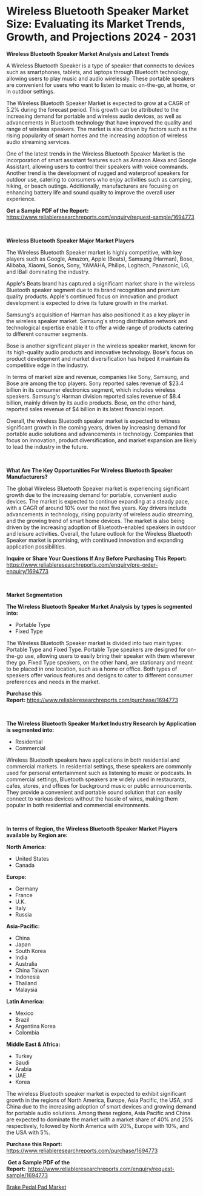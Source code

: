 <p><h1>Wireless Bluetooth Speaker Market Size: Evaluating its Market Trends, Growth, and Projections 2024 - 2031</h1></p><p><strong>Wireless Bluetooth Speaker Market Analysis and Latest Trends</strong></p>
<p><p>A Wireless Bluetooth Speaker is a type of speaker that connects to devices such as smartphones, tablets, and laptops through Bluetooth technology, allowing users to play music and audio wirelessly. These portable speakers are convenient for users who want to listen to music on-the-go, at home, or in outdoor settings.</p><p>The Wireless Bluetooth Speaker Market is expected to grow at a CAGR of 5.2% during the forecast period. This growth can be attributed to the increasing demand for portable and wireless audio devices, as well as advancements in Bluetooth technology that have improved the quality and range of wireless speakers. The market is also driven by factors such as the rising popularity of smart homes and the increasing adoption of wireless audio streaming services.</p><p>One of the latest trends in the Wireless Bluetooth Speaker Market is the incorporation of smart assistant features such as Amazon Alexa and Google Assistant, allowing users to control their speakers with voice commands. Another trend is the development of rugged and waterproof speakers for outdoor use, catering to consumers who enjoy activities such as camping, hiking, or beach outings. Additionally, manufacturers are focusing on enhancing battery life and sound quality to improve the overall user experience.</p></p>
<p><strong>Get a Sample PDF of the Report:&nbsp;</strong> <a href="https://www.reliableresearchreports.com/enquiry/request-sample/1694773">https://www.reliableresearchreports.com/enquiry/request-sample/1694773</a></p>
<p>&nbsp;</p>
<p><strong>Wireless Bluetooth Speaker Major Market Players</strong></p>
<p><p>The Wireless Bluetooth Speaker market is highly competitive, with key players such as Google, Amazon, Apple (Beats), Samsung (Harman), Bose, Alibaba, Xiaomi, Sonos, Sony, YAMAHA, Philips, Logitech, Panasonic, LG, and IBall dominating the industry.</p><p>Apple's Beats brand has captured a significant market share in the wireless Bluetooth speaker segment due to its brand recognition and premium quality products. Apple's continued focus on innovation and product development is expected to drive its future growth in the market.</p><p>Samsung's acquisition of Harman has also positioned it as a key player in the wireless speaker market. Samsung's strong distribution network and technological expertise enable it to offer a wide range of products catering to different consumer segments.</p><p>Bose is another significant player in the wireless speaker market, known for its high-quality audio products and innovative technology. Bose's focus on product development and market diversification has helped it maintain its competitive edge in the industry.</p><p>In terms of market size and revenue, companies like Sony, Samsung, and Bose are among the top players. Sony reported sales revenue of $23.4 billion in its consumer electronics segment, which includes wireless speakers. Samsung's Harman division reported sales revenue of $8.4 billion, mainly driven by its audio products. Bose, on the other hand, reported sales revenue of $4 billion in its latest financial report.</p><p>Overall, the wireless Bluetooth speaker market is expected to witness significant growth in the coming years, driven by increasing demand for portable audio solutions and advancements in technology. Companies that focus on innovation, product diversification, and market expansion are likely to lead the industry in the future.</p></p>
<p>&nbsp;</p>
<p><strong>What Are The Key Opportunities For Wireless Bluetooth Speaker Manufacturers?</strong></p>
<p><p>The global Wireless Bluetooth Speaker market is experiencing significant growth due to the increasing demand for portable, convenient audio devices. The market is expected to continue expanding at a steady pace, with a CAGR of around 10% over the next five years. Key drivers include advancements in technology, rising popularity of wireless audio streaming, and the growing trend of smart home devices. The market is also being driven by the increasing adoption of Bluetooth-enabled speakers in outdoor and leisure activities. Overall, the future outlook for the Wireless Bluetooth Speaker market is promising, with continued innovation and expanding application possibilities.</p></p>
<p><strong>Inquire or Share Your Questions If Any Before Purchasing This Report:</strong> <a href="https://www.reliableresearchreports.com/enquiry/pre-order-enquiry/1694773">https://www.reliableresearchreports.com/enquiry/pre-order-enquiry/1694773</a></p>
<p>&nbsp;</p>
<p><strong>Market Segmentation</strong></p>
<p><strong>The Wireless Bluetooth Speaker Market Analysis by types is segmented into:</strong></p>
<p><ul><li>Portable Type</li><li>Fixed Type</li></ul></p>
<p><p>The Wireless Bluetooth Speaker market is divided into two main types: Portable Type and Fixed Type. Portable Type speakers are designed for on-the-go use, allowing users to easily bring their speaker with them wherever they go. Fixed Type speakers, on the other hand, are stationary and meant to be placed in one location, such as a home or office. Both types of speakers offer various features and designs to cater to different consumer preferences and needs in the market.</p></p>
<p><strong>Purchase this Report:&nbsp;</strong><a href="https://www.reliableresearchreports.com/purchase/1694773">https://www.reliableresearchreports.com/purchase/1694773</a></p>
<p>&nbsp;</p>
<p><strong>The Wireless Bluetooth Speaker Market Industry Research by Application is segmented into:</strong></p>
<p><ul><li>Residential</li><li>Commercial</li></ul></p>
<p><p>Wireless Bluetooth speakers have applications in both residential and commercial markets. In residential settings, these speakers are commonly used for personal entertainment such as listening to music or podcasts. In commercial settings, Bluetooth speakers are widely used in restaurants, cafes, stores, and offices for background music or public announcements. They provide a convenient and portable sound solution that can easily connect to various devices without the hassle of wires, making them popular in both residential and commercial environments.</p></p>
<p>&nbsp;</p>
<p><strong>In terms of Region, the Wireless Bluetooth Speaker Market Players available by Region are:</strong></p>
<p>
    <p> <strong> North America: </strong>
        <ul>
            <li>United States</li>
            <li>Canada</li>
        </ul>
        </p> 
    <p> <strong> Europe: </strong>
        <ul>
            <li>Germany</li>
            <li>France</li>
            <li>U.K.</li>
            <li>Italy</li>
            <li>Russia</li>
        </ul>
        </p> 
    <p> <strong> Asia-Pacific: </strong>
        <ul>
            <li>China</li>
            <li>Japan</li>
            <li>South Korea</li>
            <li>India</li>
            <li>Australia</li>
            <li>China Taiwan</li>
            <li>Indonesia</li>
            <li>Thailand</li>
            <li>Malaysia</li>
        </ul>
        </p> 
    <p> <strong> Latin America: </strong>
        <ul>
            <li>Mexico</li>
            <li>Brazil</li>
            <li>Argentina Korea</li>
            <li>Colombia</li>
        </ul>
        </p> 
    <p> <strong> Middle East & Africa: </strong>
        <ul>
            <li>Turkey</li>
            <li>Saudi</li>
            <li>Arabia</li>
            <li>UAE</li>
            <li>Korea</li>
        </ul>
    </p>
    </p>
<p><p>The wireless Bluetooth speaker market is expected to exhibit significant growth in the regions of North America, Europe, Asia Pacific, the USA, and China due to the increasing adoption of smart devices and growing demand for portable audio solutions. Among these regions, Asia Pacific and China are expected to dominate the market with a market share of 40% and 25% respectively, followed by North America with 20%, Europe with 10%, and the USA with 5%.</p></p>
<p><strong>Purchase this Report: </strong><a href="https://www.reliableresearchreports.com/purchase/1694773">https://www.reliableresearchreports.com/purchase/1694773</a></p>
<p>&nbsp;<strong>Get a Sample PDF of the Report:&nbsp;&nbsp;</strong><a href="https://www.reliableresearchreports.com/enquiry/request-sample/1694773">https://www.reliableresearchreports.com/enquiry/request-sample/1694773</a></p>
<p><strong></strong></p>
<p><p><a href="https://summer-dogwood-3e9.notion.site/Brake-Pedal-Pad-Market-Research-Report-Reveals-The-Latest-Trends-And-Opportunities-of-this-Market-fo-36603ad5385a4ad2b045488e3f02f547">Brake Pedal Pad Market</a></p></p>